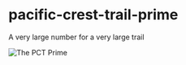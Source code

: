 # pacific-crest-trail-prime
A very large number for a very large trail


![The PCT Prime](https://i.imgur.com/3oWonfm.png)
